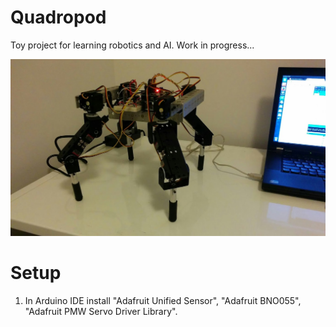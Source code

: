 # Quadropod

Toy project for learning robotics and AI. Work in progress...

![alt tag](/img.jpg)




# Setup

1. In Arduino IDE install "Adafruit Unified Sensor", "Adafruit BNO055", "Adafruit PMW Servo Driver Library".
